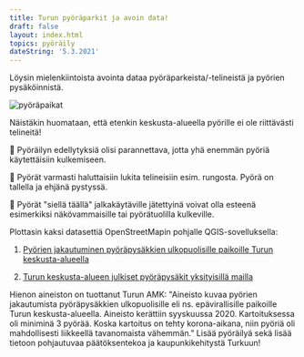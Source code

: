 ```yaml
---
title: Turun pyöräparkit ja avoin data!
draft: false
layout: index.html
topics: pyöräily
dateString: '5.3.2021'
---
```

Löysin mielenkiintoista avointa dataa pyöräparkeista/-telineistä ja pyörien pysäköinnistä.

![pyöräpaikat](/assets/pyorapysakit.jpg)

Näistäkin huomataan, että etenkin keskusta-alueella pyörille ei ole riittävästi telineitä!

🚴‍ Pyöräilyn edellytyksiä olisi parannettava, jotta yhä enemmän pyöriä käytettäisiin kulkemiseen. 

🚴‍ Pyörät varmasti haluttaisiin lukita telineisiin esim. rungosta. Pyörä on tallella ja ehjänä pystyssä.

🚴‍ Pyörät "siellä täällä" jalkakäytäville jätettyinä voivat olla esteenä esimerkiksi näkövammaisille tai pyörätuolilla kulkeville.

Plottasin kaksi datasettiä OpenStreetMapin pohjalle QGIS-sovelluksella:

1) [Pyörien jakautuminen pyöräpysäkkien ulkopuolisille paikoille Turun keskusta-alueella](https://data.lounaistieto.fi/data/fi/dataset/pyorien-jakautuminen-pyorapysakkien-ulkopuolisille-paikoille-turun-keskusta-alueella)

2) [Turun keskusta-alueen julkiset pyöräpysäkit yksityisillä mailla](https://data.lounaistieto.fi/data/fi/dataset/turun-keskusta-alueen-julkiset-pyorapysakit-yksityisilla-mailla)


Hienon aineiston on tuottanut Turun AMK: "Aineisto kuvaa pyörien jakautumista pyöräpysäkkien ulkopuolisille eli ns. epävirallisille paikoille Turun keskusta-alueella. Aineisto kerättiin syyskuussa 2020. Kartoituksessa oli miniminä 3 pyörää. Koska kartoitus on tehty korona-aikana, niin pyöriä oli mahdollisesti liikkeellä tavanomaista vähemmän."
Lisää pyöräilyä sekä lisää tietoon pohjautuvaa päätöksentekoa ja kaupunkikehitystä Turkuun! 

